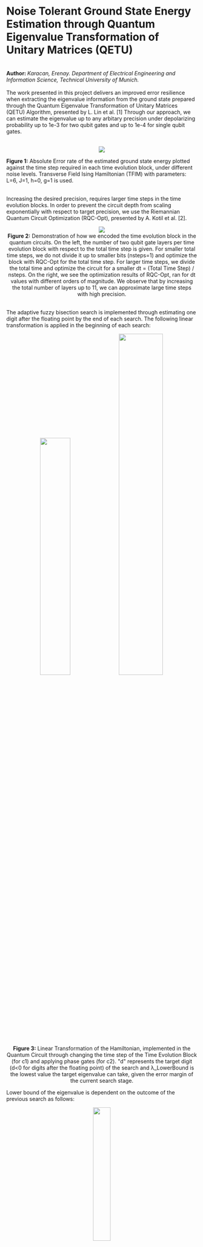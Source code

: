 ﻿<h1>Noise Tolerant Ground State Energy Estimation through Quantum Eigenvalue Transformation of Unitary Matrices (QETU)</h1> 

<br>
<b>Author: </b> <i>Karacan, Erenay. Department of Electrical Engineering and Information Science, Technical University of Munich.</i>
<br><br>
The work presented in this project delivers an improved error resilience when extracting the eigenvalue information from the ground state prepared through the Quantum Eigenvalue Transformation of Unitary Matrices (QETU) Algorithm, presented by L. Lin et al. [1] Through our approach, we can estimate the eigenvalue up to any arbitary precision under depolarizing probability up to 1e-3 for two qubit gates and up to 1e-4 for single qubit gates. <br>
<br>
<p align="center">
  <img src="https://github.com/erenaykrcn/qetu/blob/main/theory/figures/adaptive_fuzzy_noise.png">

  <b>Figure 1:</b> Absolute Error rate of the estimated ground state energy plotted against the time step required in each time evolution block, under different noise levels. Transverse Field Ising Hamiltonian (TFIM) with parameters: L=6, J=1, h=0, g=1 is used.
</p>

<br>Increasing the desired precision, requires larger time steps in the time evolution blocks. In order to prevent the circuit depth from scaling exponentially with respect to target precision, we use the Riemannian Quantum Circuit Optimization (RQC-Opt), presented by A. Kotil et al. [2].


<p align="center">
<img src="https://github.com/erenaykrcn/qetu/blob/main/theory/figures/time_ev.png">
<br><b>Figure 2:</b> Demonstration of how we encoded the time evolution block in the quantum circuits. On the left, the number of two qubit gate layers per time evolution block with respect to the total time step is given. For smaller total time steps, we do not divide it up to smaller bits (nsteps=1) and optimize the block with RQC-Opt for the total time step. For larger time steps, we divide the total time and optimize the circuit for a smaller dt = (Total Time Step) / nsteps. On the right, we see the optimization results of RQC-Opt, ran for dt values with different orders of magnitude. We observe that by increasing the total number of layers up to 11, we can approximate large time steps with high precision.
</p>

<br>The adaptive fuzzy bisection search is implemented through estimating one digit after the floating point by the end of each search. The following linear transformation is applied in the beginning of each search:

<p align="center">
<img src="https://github.com/erenaykrcn/qetu/blob/main/theory/figures/eig_trafo0.jpg"  width="40%">
<img src="https://github.com/erenaykrcn/qetu/blob/main/theory/figures/eig_trafo1.jpg"  width="48%">
<br><b>Figure 3:</b> Linear Transformation of the Hamiltonian, implemented in the Quantum Circuit through changing the time step of the Time Evolution Block (for c1) and applying phase gates (for c2). "d" represents the target digit (d<0 for digits after the floating point) of the search and λ_LowerBound is the lowest value the target eigenvalue can take, given the error margin of the current search stage.
</p>

Lower bound of the eigenvalue is dependent on the outcome of the previous search as follows:


<p align="center">
<img src="https://github.com/erenaykrcn/qetu/blob/main/theory/figures/lower_bound_def.jpg"  width="30%">
<br><b>Figure 4:</b> Definition of the eigenvalue lower bound of the current search stage. It is dependant on the estimation result of the previous stage.
</p>

<br>Eigenvalue transformation applied by the QETU circuit, maps the difference between the exact eigenvalue and the lower bound ("magnified" for the current digit) to a cosine function, represented by function "a". On average, our method of adaptively updating (c1, c2) for each search depending on the results of the previous search; maps the target a value to between [-0.5, 0,5], where the slope of cos(pi * x/2) is sharper, hence large approximation error in a, corresponds to smaller approximation errors in lambda.

<p align="center">
<img src="https://github.com/erenaykrcn/qetu/blob/main/theory/figures/cos1.png">
<br><b>Figure 5:</b> Cosine tranformation of the previously transformed eigenvalues, through the adaption of (c1, c2). Orange line represents the tanget line to the transformation curve at x = 1. Red points represent the target x values of each search stage and corresponding target digits of each stage. 
<br><br>
<img src="https://github.com/erenaykrcn/qetu/blob/main/theory/figures/cos2.png">
<br><b>Figure 6:</b> Example target x value (set to 0.75) and corresponding error margins in "x" and "a" space, for a succesful search. 
</p>

<br>

<p align="center">
<img src="https://github.com/erenaykrcn/qetu/blob/main/theory/figures/adaptive_search.png">
<br><b>Figure 7:</b> Demonstration of how each search, estimating the exact "a" value with around 1e-2 precision, can correctly identify the target digit. We see a trade-off between absolute error and the time step required. 
</p>

<p align="center">
<img src="https://github.com/erenaykrcn/qetu/blob/main/theory/figures/exp_search.png">
<br><b>Figure 8:</b> An example search, conducted for target precision d=-3. Resulting estimate is a=0.5765, delivering an absolute error of: 1.547e-05 
</p>

<hr>

<h2>Ground State Preparation</h2>

Ground state is prepared through combining the Lindbladian evolution [3] and QETU Circuits [1]. Outcome of short Lindbladian simulation delivers us a significantly large initial overlap, that is then used as the initial state of QETU to amplify the state fidelity to the ground state. 

<p align="center">
<img src="https://github.com/erenaykrcn/qetu/blob/main/theory/figures/lind_circuit.png" width="68%">
<img src="https://github.com/erenaykrcn/qetu/blob/main/theory/figures/lind.png" width="27%">
<br><b>Figure 9:</b> Linbladian Evolution. Diagram on the right demonstrates the convergence of the initial state, whose overlap with the ground state is numerically zero and the end state's overlap is recorded as 0.773 for 1500 steps with each time step set to 1. Circuit on the left, shows a potential implementation of the algorithm.
</p>

<p align="center">
<img src="https://github.com/erenaykrcn/qetu/blob/main/theory/figures/qetu.png">
<br><b>Figure 10:</b> QETU Circuit, used to amplify the state fidelity of the output of the short Lindbladian evolution. 
</p>

QETU Algorithm is based on a symmetric Quantum Signal Processing circuit, where the target polynomial is an even step function. After applying this circuit to a given input state; the overlap of the prepared state to the eigenstates, whose eigenenergies correspond to "a" values greater than mu, are amplified. We make use of this circuit to amplify only the overlap with the ground state. To achieve this, we first apply a linear transformation (c1, c2), in order to fit the whole spectrum between [0, pi]. This way we make sure that the cosine transformation a = cos((c1*lambda + c2)/2) is bijective and increasing eigenvalues are mapped to monotonously decreasing "a" values between [0, 1]. 

<br> The cut-off value of the step function (mu) has to be guessed. Ideally, the mu value cuts the ground state energy and the first excited state energy directly in the middle. However, if our guess for mu is poor, we can compensate it by repeating the QETU circuit more times. This due to the monotonously increasing nature of the polynomial and the monotonously decreasing nature of the spectrum in "a" space due to the transformations applied above. 

<p align="center">
<img src="https://github.com/erenaykrcn/qetu/blob/main/theory/figures/poly_plot.jpg">
<br><b>Figure 11:</b> Example target polynomial (degree 30), approximated through convex optimization with Chebyshev polynomials. After determining the target polynomial, we optimize phases for the QETU circuit. Similar approach is employed during fuzzy bisection search. The value of the polynomial at the exact "a" value (for the given (c1, c2)), norm squared, gives us the probability of measuring |0> at the ancilla qubit.
</p>

<br><br><br>

<h3>References</h3>
[1] Yulong Dong, Lin Lin, and Yu Tong PRX Quantum 3, 040305 <br>
[2] Ayse Kotil, Rahul Banerjee, Qunsheng Huang, Christian B. Mendl, Riemannian quantum circuit optimization for Hamiltonian simulation (arXiv:2212.07556) <br>
[3] Z. Ding, C.-F. Chen, L. Lin, Single-ancilla ground state preparation via Lindbladians <a href="https://arxiv.org/abs/2308.15676">arxiv.org/abs/2308.15676</a>
